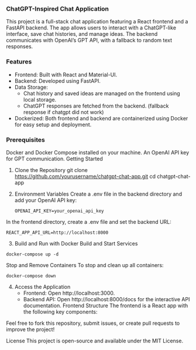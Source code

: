 ### ChatGPT-Inspired Chat Application

This project is a full-stack chat application featuring a React frontend and a FastAPI backend. The app allows users to interact with a ChatGPT-like interface, save chat histories, and manage ideas. The backend communicates with OpenAI’s GPT API, with a fallback to random text responses.

### Features

- Frontend: Built with React and Material-UI.
- Backend: Developed using FastAPI.
- Data Storage:
  - Chat history and saved ideas are managed on the frontend using local storage.
  - ChatGPT responses are fetched from the backend. (fallback response if chatgpt did not work)
- Dockerized: Both frontend and backend are containerized using Docker for easy setup and deployment.

### Prerequisites

Docker and Docker Compose installed on your machine.
An OpenAI API key for GPT communication.
Getting Started

1.  Clone the Repository
    git clone https://github.com/yourusername/chatgpt-chat-app.git
    cd chatgpt-chat-app
2.  Environment Variables
    Create a .env file in the backend directory and add your OpenAI API key:

    `OPENAI_API_KEY=your_openai_api_key`

In the frontend directory, create a .env file and set the backend URL:

`REACT_APP_API_URL=http://localhost:8000`

3. Build and Run with Docker
   Build and Start Services

`docker-compose up -d`

Stop and Remove Containers
To stop and clean up all containers:

`docker-compose down`

4. Access the Application
   - Frontend: Open http://localhost:3000.
   - Backend API: Open http://localhost:8000/docs for the interactive API documentation.
     Frontend Structure
     The frontend is a React app with the following key components:

Feel free to fork this repository, submit issues, or create pull requests to improve the project!

License
This project is open-source and available under the MIT License.
